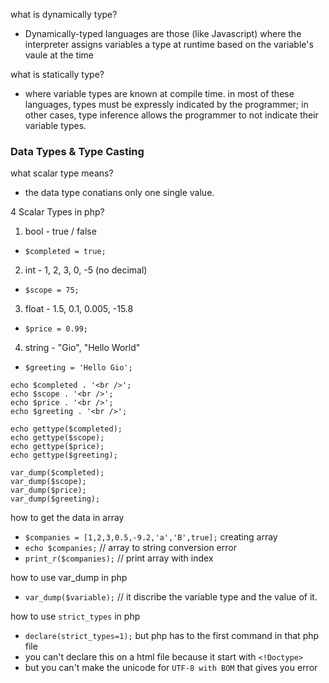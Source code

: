 what is dynamically type?
* Dynamically-typed languages are those (like Javascript) where the interpreter assigns
variables a type at runtime based on the variable's vaule at the time

what is statically type?
* where variable types are known at compile time. in most of these languages, types must be expressly
indicated by the programmer; in other cases, type inference allows the programmer to not indicate their variable types.

### Data Types & Type Casting
what scalar type means?
* the data type conatians only one single value.

4 Scalar Types in php?
1. bool - true / false
* `$completed = true;`
2. int - 1, 2, 3, 0, -5 (no decimal)
* `$scope = 75;` 
3. float - 1.5, 0.1, 0.005, -15.8
* `$price = 0.99;`
4. string - "Gio", "Hello World"
* `$greeting = 'Hello Gio';`

```
echo $completed . '<br />';
echo $scope . '<br />';
echo $price . '<br />';
echo $greeting . '<br />';

echo gettype($completed);
echo gettype($scope);
echo gettype($price);
echo gettype($greeting);

var_dump($completed);
var_dump($scope);
var_dump($price);
var_dump($greeting);
```
how to get the data in array
* `$companies = [1,2,3,0.5,-9.2,'a','B',true];` creating array
* `echo $companies;` // array to string conversion error 
* `print_r($companies);` // print array with index

how to use var_dump in php
* `var_dump($variable);` // it discribe the variable type and the value of it.

how to use `strict_types` in php
* `declare(strict_types=1);` but php has to the first command in that php file
* you can't declare this on a html file because it start with `<!Doctype>`
* but you can't make the unicode for `UTF-8 with BOM` that gives you error
